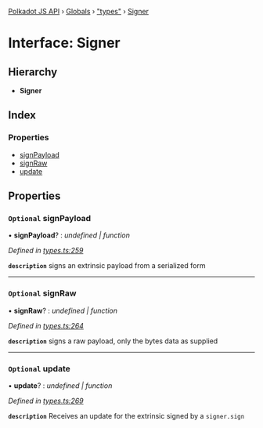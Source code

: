 [Polkadot JS API](../README.md) › [Globals](../globals.md) › ["types"](../modules/_types_.md) › [Signer](_types_.signer.md)

# Interface: Signer

## Hierarchy

* **Signer**

## Index

### Properties

* [signPayload](_types_.signer.md#optional-signpayload)
* [signRaw](_types_.signer.md#optional-signraw)
* [update](_types_.signer.md#optional-update)

## Properties

### `Optional` signPayload

• **signPayload**? : *undefined | function*

*Defined in [types.ts:259](https://github.com/polkadot-js/api/blob/be4b9a4133/packages/api/src/types.ts#L259)*

**`description`** signs an extrinsic payload from a serialized form

___

### `Optional` signRaw

• **signRaw**? : *undefined | function*

*Defined in [types.ts:264](https://github.com/polkadot-js/api/blob/be4b9a4133/packages/api/src/types.ts#L264)*

**`description`** signs a raw payload, only the bytes data as supplied

___

### `Optional` update

• **update**? : *undefined | function*

*Defined in [types.ts:269](https://github.com/polkadot-js/api/blob/be4b9a4133/packages/api/src/types.ts#L269)*

**`description`** Receives an update for the extrinsic signed by a `signer.sign`
